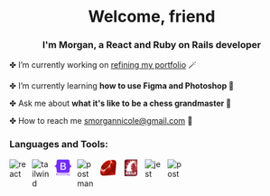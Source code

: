 <h1 align="center">Welcome, friend</h1>
<h3 align="center">I'm Morgan, a React and Ruby on Rails developer</h3>

✤ I’m currently working on [refining my portfolio](https://github.com/smorgannicole/portfolio-smorgannicole)  🪄

✤ I’m currently learning **how to use Figma and Photoshop 🎨**

✤ Ask me about **what it's like to be a chess grandmaster 🥸**

✤ How to reach me smorgannicole@gmail.com 🤝

<h3 align="left">Languages and Tools:</h3>
<img align="left" alt="react" width="30px" style="padding-right:10px" src="https://cdn.jsdelivr.net/gh/devicons/devicon@latest/icons/react/react-original.svg" />
<img align="left" alt="tailwind" width="30px" style="padding-right:10px" src="https://cdn.jsdelivr.net/gh/devicons/devicon@latest/icons/tailwindcss/tailwindcss-original.svg" />     
<img align="left" alt="bootstrap" width="30px" style="padding-right:10px" src="https://raw.githubusercontent.com/devicons/devicon/master/icons/bootstrap/bootstrap-plain-wordmark.svg" />
<img align="left" alt="postman" width="30px" style="padding-right:10px" src="https://www.vectorlogo.zone/logos/getpostman/getpostman-icon.svg" />
<img align="left" alt="ruby" width="30px" style="padding-right:10px" src="https://raw.githubusercontent.com/devicons/devicon/master/icons/ruby/ruby-original.svg" />
<img align="left" alt="rails" width="30px" style="padding-right:10px" src="https://raw.githubusercontent.com/devicons/devicon/master/icons/rails/rails-original-wordmark.svg" />
<img align="left" alt="jest" width="30px" style="padding-right:10px" src="https://www.vectorlogo.zone/logos/jestjsio/jestjsio-icon.svg" />
<img align="left" alt="post" width="30px" style="padding-right:10px"  src="https://cdn.jsdelivr.net/gh/devicons/devicon@latest/icons/postgresql/postgresql-original-wordmark.svg" />



